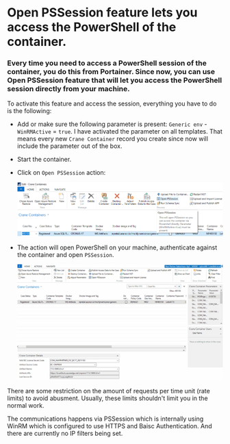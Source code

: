 # **Open PSSession** feature lets you access the PowerShell of the container.

### Every time you need to access a PowerShell session of the container, you do this from Portainer. Since now, you can use **Open PSSession** feature that will let you access the PowerShell session directly from your machine.

To activate this feature and access the session, everything you have to do is the following:
 - Add or make sure the following parameter is present: `Generic env` - `WinRMActive` = `true`. I have activated the parameter on all templates. That means every new `Crane Container` record you create since now will include the parameter out of the box.
 - Start the container.
 - Click on `Open PSSession` action:

    ![](../../.attachments/OpenPSSessionCraneContainer.png)

 - The action will open PowerShell on your machine, authenticate against the container and open `PSSession`.

    ![](../../.attachments/OpenPSSessionAndPwshCraneContainer.gif)

There are some restriction on the amount of requests per time unit (rate limits) to avoid abusment. Usually, these limits shouldn't limit you in the normal work.

The communications happens via PSSession which is internally using WinRM which is configured to use HTTPS and Baisc Authentication. And there are currently no IP filters being set.